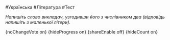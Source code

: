 #Українська #Література #Тест

*Напишіть слово викладач, узгодивши його з числівником два (відповідь напишіть з маленької літери).*

{noChangeVote on}
{hideProgress on}
{shareEnable off}
{hideCount on}

